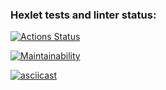 ### Hexlet tests and linter status:
[![Actions Status](https://github.com/w0rm76/qa-auto-engineer-javascript-project-44/actions/workflows/hexlet-check.yml/badge.svg)](https://github.com/w0rm76/qa-auto-engineer-javascript-project-44/actions)

[![Maintainability](https://api.codeclimate.com/v1/badges/e8fd0d8a2d3946dca88a/maintainability)](https://codeclimate.com/github/w0rm76/qa-auto-engineer-javascript-project-44/maintainability)

[![asciicast](https://asciinema.org/a/669701.svg)](https://asciinema.org/a/669701)
